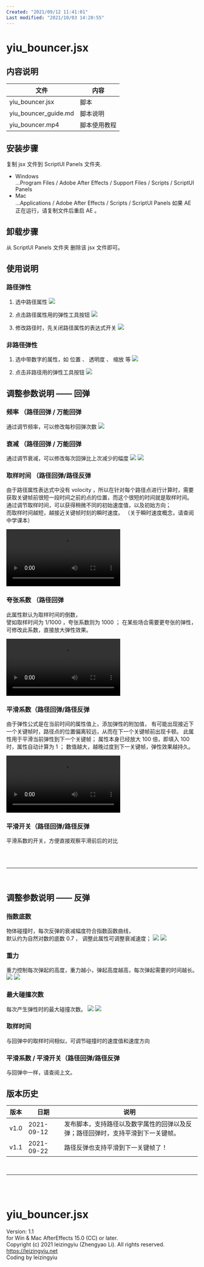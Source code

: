 ```yaml
---
Created: "2021/09/12 11:41:01"
Last modified: "2021/10/03 14:20:55"
---
```


# yiu_bouncer.jsx

## 内容说明

| 文件                 | 内容         |
| -------------------- | ------------ |
| yiu_bouncer.jsx      | 脚本         |
| yiu_bouncer_guide.md | 脚本说明     |
| yiu_bouncer.mp4      | 脚本使用教程 |

## 安装步骤

复制 jsx 文件到 ScriptUI Panels 文件夹.

- Windows  
  ...Program Files / Adobe After Effects <version> / Support Files / Scripts / ScriptUI Panels
- Mac  
  ...Applications / Adobe After Effects <version> / Scripts / ScriptUI Panels
  如果 AE 正在运行，请复制文件后重启 AE 。

## 卸载步骤

从 ScriptUI Panels 文件夹 删除该 jsx 文件即可。

## 使用说明

### 路径弹性

1. 选中路径属性
   ![](https://leizingyiu.github.io/AfterEffectsScripts/yiu_bouncer/mdFile/20210912121528.png)

2. 点击路径属性用的弹性工具按钮
   ![](https://leizingyiu.github.io/AfterEffectsScripts/yiu_bouncer/mdFile/20210912122801.png)

3. 修改路径时，先关闭路径属性的表达式开关
   ![](https://leizingyiu.github.io/AfterEffectsScripts/yiu_bouncer/mdFile/20210912123014.png)

### 非路径弹性

1. 选中带数字的属性，如 位置 、 透明度 、 缩放 等
   ![](https://leizingyiu.github.io/AfterEffectsScripts/yiu_bouncer/mdFile/20210912123212.png)

2. 点击非路径用的弹性工具按钮
   ![](https://leizingyiu.github.io/AfterEffectsScripts/yiu_bouncer/mdFile/20210912123301.png)

## 调整参数说明 —— 回弹

### 频率 （路径回弹 / 万能回弹

通过调节频率，可以修改每秒回弹次数
![](https://leizingyiu.github.io/AfterEffectsScripts/yiu_bouncer/mdFile/20210912130202.png)

### 衰减 （路径回弹 / 万能回弹

通过调节衰减，可以修改每次回弹比上次减少的幅度
![](https://leizingyiu.github.io/AfterEffectsScripts/yiu_bouncer/mdFile/20210912130439.png)
![](https://leizingyiu.github.io/AfterEffectsScripts/yiu_bouncer/mdFile/20210912130529.png)

### 取样时间 （路径回弹/路径反弹

由于路径属性表达式中没有 volocity ，所以在针对每个路径点进行计算时，需要获取关键帧前很短一段时间之前的点的位置，而这个很短的时间就是取样时间。
通过调节取样时间，可以获得稍微不同的初始速度值，以及初始方向；  
而取样时间越短，越接近关键帧时刻的瞬时速度。
（关于瞬时速度概念，请查阅中学课本）

<video mute autoplay control loop src='http://leizingyiu.github.io/AfterEffectsScripts/yiu_bouncer/mdFile/d_k_change_en.mp4'></video>

### 夸张系数 （路径回弹

此属性默认为取样时间的倒数，  
譬如取样时间为 1/1000 ，夸张系数则为 1000 ；
在某些场合需要更夸张的弹性，可修改此系数，直接放大弹性效果。

<video mute autoplay control loop src='http://leizingyiu.github.io/AfterEffectsScripts/yiu_bouncer/mdFile/d001_k_change_en.mp4'></video>

### 平滑系数（路径回弹/路径反弹

由于弹性公式是在当前时间的属性值上，添加弹性的附加值，
有可能出现接近下一个关键帧时，路径点的位置偏离较远，从而在下一个关键帧前出现卡顿。
此属性用于平滑当前弹性到下一个关键帧；
属性本身已经放大 100 倍，即填入 100 时，属性自动计算为 1 ；
数值越大，越晚过度到下一关键帧，弹性效果越持久。

<video mute loop autoplay control src='http://leizingyiu.github.io/AfterEffectsScripts/yiu_bouncer/mdFile/easeK_change.mp4'></video>

### 平滑开关（路径回弹/路径反弹

平滑系数的开关，方便直接观察平滑前后的对比

<br/><br/><hr><br/>

## 调整参数说明 —— 反弹

### 指数底数

物体碰撞时，每次反弹的衰减幅度符合指数函数曲线，  
默认约为自然对数的底数 0.7 ，
调整此属性可调整衰减速度；
![](https://leizingyiu.github.io/AfterEffectsScripts/yiu_bouncer/mdFile/20210912132904.png)
![](https://leizingyiu.github.io/AfterEffectsScripts/yiu_bouncer/mdFile/20210912132945.png)

### 重力

重力控制每次弹起的高度，重力越小，弹起高度越高，每次弹起需要的时间越长。
![](https://leizingyiu.github.io/AfterEffectsScripts/yiu_bouncer/mdFile/20210912133107.png)
![](https://leizingyiu.github.io/AfterEffectsScripts/yiu_bouncer/mdFile/20210912133153.png)

### 最大碰撞次数

每次产生弹性时的最大碰撞次数。
![](https://leizingyiu.github.io/AfterEffectsScripts/yiu_bouncer/mdFile/20210912134531.png)
![](https://leizingyiu.github.io/AfterEffectsScripts/yiu_bouncer/mdFile/20210912134557.png)

### 取样时间

与回弹中的取样时间相似，可调节碰撞时的速度值和速度方向

### 平滑系数 / 平滑开关（路径回弹/路径反弹

与回弹中一样，请查阅上文。

## 版本历史

| 版本 | 日期       | 说明                                                                             |
| ---- | ---------- | -------------------------------------------------------------------------------- |
| v1.0 | 2021-09-12 | 发布脚本，支持路径以及数字属性的回弹以及反弹；路径回弹时，支持平滑到下一关键帧。 |
| v1.1 | 2021-09-22 | 路径反弹也支持平滑到下一关键帧了！                                               |

<br><hr><br><br>

# yiu_bouncer.jsx

Version: 1.1  
for Win & Mac AfterEffects 15.0 (CC) or later.  
Copyright (c) 2021 leizingyiu (Zhengyao Li). All rights reserved.  
https://leizingyiu.net  
Coding by leizingyiu
